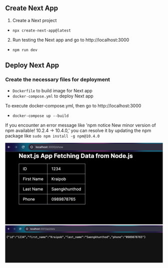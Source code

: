 ## Create Next App

1. Create a Next project

- `npx create-next-app@latest`

2. Run testing the Next app and go to http://localhost:3000

- `npm run dev`

## Deploy Next App

### Create the necessary files for deployment

- `Dockerfile` to build image for Next app
- `docker-compose.yml` to deploy Next app

To execute docker-compose.yml, then go to http://localhost:3000

- `docker-compose up --build`

If you encounter an error message like 'npm notice New minor version of npm available! 10.2.4 -> 10.4.0,' you can resolve it by updating the npm package like `sudo npm install -g npm@10.4.0`

![Overview logo](./frontend_url.png)
![Overview logo](./backend_endpoint.png)
